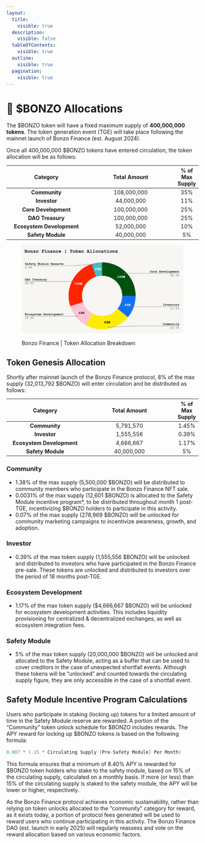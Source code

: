 ```yaml
---
layout:
  title:
    visible: true
  description:
    visible: false
  tableOfContents:
    visible: true
  outline:
    visible: true
  pagination:
    visible: true
---
```


# 🥧 $BONZO Allocations

The $BONZO token will have a fixed maximum supply of **400,000,000** **tokens**. The token generation event (TGE) will take place following the mainnet launch of Bonzo Finance (est. August 2024).

Once all 400,000,000 $BONZO tokens have entered circulation, the token allocation will be as follows:

<table><thead><tr><th width="204" align="center">Category</th><th width="229" align="center">Total Amount</th><th align="center">% of Max Supply</th></tr></thead><tbody><tr><td align="center"><strong>Community</strong></td><td align="center">108,000,000</td><td align="center">35%</td></tr><tr><td align="center"><strong>Investor</strong></td><td align="center">44,000,000</td><td align="center">11%</td></tr><tr><td align="center"><strong>Core Development</strong></td><td align="center">100,000,000</td><td align="center">25%</td></tr><tr><td align="center"><strong>DAO Treasury</strong></td><td align="center">100,000,000</td><td align="center">25%</td></tr><tr><td align="center"><strong>Ecosystem Development</strong></td><td align="center">52,000,000</td><td align="center">10%</td></tr><tr><td align="center"><strong>Safety Module</strong></td><td align="center">40,000,000</td><td align="center">5%</td></tr></tbody></table>

<figure><img src=".gitbook/assets/image.png" alt=""><figcaption><p>Bonzo Finance | Token Allocation Breakdown</p></figcaption></figure>

## Token Genesis Allocation

Shortly after mainnet launch of the Bonzo Finance protocol, 8% of the max supply (32,013,792 $BONZO) will enter circulation and be distributed as follows:

<table><thead><tr><th width="190" align="center">Category</th><th width="226" align="center">Total Amount</th><th align="center">% of Max Supply</th></tr></thead><tbody><tr><td align="center"><strong>Community</strong></td><td align="center">5,791,570</td><td align="center">1.45%</td></tr><tr><td align="center"><strong>Investor</strong></td><td align="center">1,555,556</td><td align="center">0.39%</td></tr><tr><td align="center"><strong>Ecosystem Development</strong></td><td align="center">4,666,667</td><td align="center">1.17%</td></tr><tr><td align="center"><strong>Safety Module</strong></td><td align="center">40,000,000</td><td align="center">5%</td></tr></tbody></table>

### **Community**

* 1.38% of the max supply (5,500,000 $BONZO) will be distributed to community members who participate in the Bonzo Finance NFT sale.
* 0.0031% of the max supply (12,601 $BONZO) is allocated to the Safety Module incentive program\*, to be distributed throughout month 1 post-TGE, incentivizing $BONZO holders to participate in this activity.
* 0.07% of the max supply (278,969 $BONZO) will be unlocked for community marketing campaigns to incentivize awareness, growth, and adoption.

### **Investor**

* 0.39% of the max token supply (1,555,556 $BONZO) will be unlocked and distributed to investors who have participated in the Bonzo Finance pre-sale. These tokens are unlocked and distributed to investors over the period of 18 months post-TGE.

### **Ecosystem Development**

* 1.17% of the max token supply ($4,666,667 $BONZO) will be unlocked for ecosystem development activities. This includes liquidity provisioning for centralized & decentralized exchanges, as well as ecosystem integration fees.

### **Safety Module**

* 5% of the max token supply (20,000,000 $BONZO) will be unlocked and allocated to the Safety Module, acting as a buffer that can be used to cover creditors in the case of unexpected shortfall events. Although these tokens will be “unlocked” and counted towards the circulating supply figure, they are only accessible in the case of a shortfall event.

## **Safety Module Incentive Program Calculations**

Users who participate in staking (locking up) tokens for a limited amount of time in the Safety Module reserve are rewarded. A portion of the “Community” token unlock schedule for $BONZO includes rewards. The APY reward for locking up $BONZO tokens is based on the following formula:

```java
0.007 * (.15 * Circulating Supply [Pre-Safety Module] Per Month)
```

This formula ensures that a minimum of 8.40% APY is rewarded for $BONZO token holders who stake to the safety module, based on 15% of the circulating supply, calculated on a monthly basis. If more (or less) than 15% of the circulating supply is staked to the safety module, the APY will be lower or higher, respectively.

As the Bonzo Finance protocol achieves economic sustainability, rather than relying on token unlocks allocated to the “community” category for reward, as it exists today, a portion of protocol fees generated will be used to reward users who continue participating in this activity. The Bonzo Finance DAO (est. launch in early 2025) will regularly reassess and vote on the reward allocation based on various economic factors.
